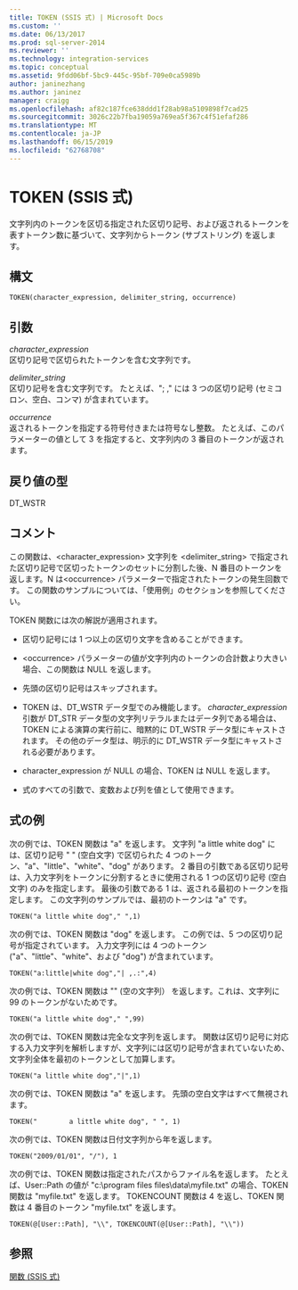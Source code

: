 ```yaml
---
title: TOKEN (SSIS 式) | Microsoft Docs
ms.custom: ''
ms.date: 06/13/2017
ms.prod: sql-server-2014
ms.reviewer: ''
ms.technology: integration-services
ms.topic: conceptual
ms.assetid: 9fdd06bf-5bc9-445c-95bf-709e0ca5989b
author: janinezhang
ms.author: janinez
manager: craigg
ms.openlocfilehash: af82c187fce638ddd1f28ab98a5109898f7cad25
ms.sourcegitcommit: 3026c22b7fba19059a769ea5f367c4f51efaf286
ms.translationtype: MT
ms.contentlocale: ja-JP
ms.lasthandoff: 06/15/2019
ms.locfileid: "62768708"
---
```

# <a name="token--ssis-expression"></a>TOKEN (SSIS 式)
  文字列内のトークンを区切る指定された区切り記号、および返されるトークンを表すトークン数に基づいて、文字列からトークン (サブストリング) を返します。  
  
## <a name="syntax"></a>構文  
  
```  
TOKEN(character_expression, delimiter_string, occurrence)  
```  
  
## <a name="arguments"></a>引数  
 *character_expression*  
 区切り記号で区切られたトークンを含む文字列です。  
  
 *delimiter_string*  
 区切り記号を含む文字列です。 たとえば、"; ," には 3 つの区切り記号 (セミコロン、空白、コンマ) が含まれています。  
  
 *occurrence*  
 返されるトークンを指定する符号付きまたは符号なし整数。 たとえば、このパラメーターの値として 3 を指定すると、文字列内の 3 番目のトークンが返されます。  
  
## <a name="result-types"></a>戻り値の型  
 DT_WSTR  
  
## <a name="remarks"></a>コメント  
 この関数は、<character_expression> 文字列を <delimiter_string> で指定された区切り記号で区切ったトークンのセットに分割した後、N 番目のトークンを返します。N は\<occurrence> パラメーターで指定されたトークンの発生回数です。 この関数のサンプルについては、「使用例」のセクションを参照してください。  
  
 TOKEN 関数には次の解説が適用されます。  
  
-   区切り記号には 1 つ以上の区切り文字を含めることができます。  
  
-   \<occurrence> パラメーターの値が文字列内のトークンの合計数より大きい場合、この関数は NULL を返します。  
  
-   先頭の区切り記号はスキップされます。  
  
-   TOKEN は、DT_WSTR データ型でのみ機能します。 *character_expression* 引数が DT_STR データ型の文字列リテラルまたはデータ列である場合は、TOKEN による演算の実行前に、暗黙的に DT_WSTR データ型にキャストされます。 その他のデータ型は、明示的に DT_WSTR データ型にキャストされる必要があります。  
  
-   character_expression が NULL の場合、TOKEN は NULL を返します。  
  
-   式のすべての引数で、変数および列を値として使用できます。  
  
## <a name="expression-examples"></a>式の例  
 次の例では、TOKEN 関数は "a" を返します。 文字列 "a little white dog" には、区切り記号 " " (空白文字) で区切られた 4 つのトークン、"a"、"little"、"white"、"dog" があります。 2 番目の引数である区切り記号は、入力文字列をトークンに分割するときに使用される 1 つの区切り記号 (空白文字) のみを指定します。 最後の引数である 1 は、返される最初のトークンを指定します。 この文字列のサンプルでは、最初のトークンは "a" です。  
  
```  
TOKEN("a little white dog"," ",1)  
```  
  
 次の例では、TOKEN 関数は "dog" を返します。 この例では、5 つの区切り記号が指定されています。 入力文字列には 4 つのトークン ("a"、"little"、"white"、および "dog") が含まれています。  
  
```  
TOKEN("a:little|white dog","| ,.:",4)  
```  
  
 次の例では、TOKEN 関数は "" (空の文字列） を返します。これは、文字列に 99 のトークンがないためです。  
  
```  
TOKEN("a little white dog"," ",99)  
```  
  
 次の例では、TOKEN 関数は完全な文字列を返します。 関数は区切り記号に対応する入力文字列を解析しますが、文字列には区切り記号が含まれていないため、文字列全体を最初のトークンとして加算します。  
  
```  
TOKEN("a little white dog","|",1)  
```  
  
 次の例では、TOKEN 関数は "a" を返します。 先頭の空白文字はすべて無視されます。  
  
```  
TOKEN("        a little white dog", " ", 1)  
```  
  
 次の例では、TOKEN 関数は日付文字列から年を返します。  
  
```  
TOKEN("2009/01/01", "/"), 1  
```  
  
 次の例では、TOKEN 関数は指定されたパスからファイル名を返します。 たとえば、User::Path の値が "c:\program files files\data\myfile.txt" の場合、TOKEN 関数は "myfile.txt" を返します。 TOKENCOUNT 関数は 4 を返し、TOKEN 関数は 4 番目のトークン "myfile.txt" を返します。  
  
```  
TOKEN(@[User::Path], "\\", TOKENCOUNT(@[User::Path], "\\"))  
```  
  
## <a name="see-also"></a>参照  
 [関数 (SSIS 式)](functions-ssis-expression.md)  
  
  

